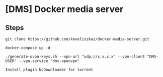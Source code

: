 # [DMS] Docker media server

## Steps

```
git clone https://github.com/keveliszkai/docker-media-server.git
```

```
docker-compose up -d
```

```
./generate-ovpn-keys.sh --vpn-url "udp://x.x.x.x" --vpn-client "DMS-USER" --vpn-service "dms-openvpn"
```

```
Install plugin NcDownloader for torrent
```

